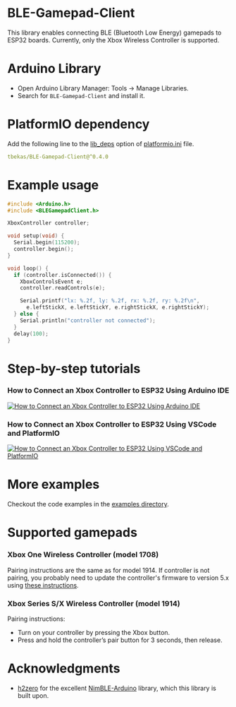 # BLE-Gamepad-Client

This library enables connecting BLE (Bluetooth Low Energy) gamepads to ESP32 boards. Currently, only the Xbox Wireless
Controller is supported.

# Arduino Library

* Open Arduino Library Manager: Tools -> Manage Libraries.
* Search for `BLE-Gamepad-Client` and install it.

# PlatformIO dependency

Add the following line to
the [lib_deps](https://docs.platformio.org/en/latest/projectconf/sections/env/options/library/lib_deps.html) option
of [platformio.ini](https://docs.platformio.org/en/latest/projectconf/index.html) file.

```yaml
tbekas/BLE-Gamepad-Client@^0.4.0
```

# Example usage

```cpp
#include <Arduino.h>
#include <BLEGamepadClient.h>

XboxController controller;

void setup(void) {
  Serial.begin(115200);
  controller.begin();
}

void loop() {
  if (controller.isConnected()) {
    XboxControlsEvent e;
    controller.readControls(e);

    Serial.printf("lx: %.2f, ly: %.2f, rx: %.2f, ry: %.2f\n",
      e.leftStickX, e.leftStickY, e.rightStickX, e.rightStickY);
  } else {
    Serial.println("controller not connected");
  }
  delay(100);
}
```

# Step-by-step tutorials

### How to Connect an Xbox Controller to ESP32 Using Arduino IDE
[![How to Connect an Xbox Controller to ESP32 Using Arduino IDE](https://img.youtube.com/vi/5oH3JBZrI9c/mqdefault.jpg)](https://www.youtube.com/watch?v=5oH3JBZrI9c)

### How to Connect an Xbox Controller to ESP32 Using VSCode and PlatformIO
[![How to Connect an Xbox Controller to ESP32 Using VSCode and PlatformIO](https://img.youtube.com/vi/eePqTX-07oo/mqdefault.jpg)](https://www.youtube.com/watch?v=eePqTX-07oo)

# More examples

Checkout the code examples in
the [examples directory](https://github.com/tbekas/BLE-Gamepad-Client/tree/0.4.0/examples).

# Supported gamepads

### Xbox One Wireless Controller (model 1708)

Pairing instructions are the same as for model 1914. If controller is not pairing, you probably need to
update the controller's firmware to version 5.x
using [these instructions](https://support.xbox.com/en-US/help/hardware-network/controller/update-xbox-wireless-controller).

### Xbox Series S/X Wireless Controller (model 1914)

Pairing instructions:

* Turn on your controller by pressing the Xbox button.
* Press and hold the controller’s pair button for 3 seconds, then release.

# Acknowledgments

* [h2zero](https://github.com/h2zero) for the excellent [NimBLE-Arduino](https://github.com/h2zero/NimBLE-Arduino) library, which
  this library is built upon.
